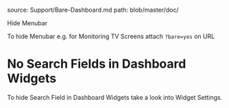 source: Support/Bare-Dashboard.md
path: blob/master/doc/

Hide Menubar

To hide Menubar e.g. for Monitoring TV Screens
attach `?bare=yes` on URL

# No Search Fields in Dashboard Widgets

To hide Search Field in Dashboard Widgets take a look into
Widget Settings.
